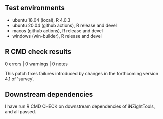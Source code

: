 ## Test environments
* ubuntu 18.04 (local), R 4.0.3
* ubuntu 20.04 (github actions), R release and devel
* macos (github actions), R release and devel
* windows (win-builder), R release and devel

## R CMD check results

0 errors | 0 warnings | 0 notes

This patch fixes failures introduced by changes in the forthcoming version 4.1 of 'survey'.

## Downstream dependencies

I have run R CMD CHECK on downstream dependencies of iNZightTools, and all passed.
